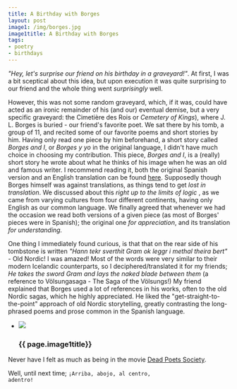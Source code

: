 ```yaml
---
title: A Birthday with Borges
layout: post
image1: /img/borges.jpg 
image1title: A Birthday with Borges
tags:
- poetry
- birthdays
---
```


_"Hey, let's surprise our friend on his birthday in a graveyard!"_. 
At first, I was a bit sceptical about this idea, but upon execution it was quite surprising to our friend and the whole thing went _surprisingly_ well.

However, this was not some random graveyard, which, if it was, could have acted as an ironic remainder of his (and our) eventual demise, but a very specific graveyard: the Cimetière des Rois or _Cemetery of Kings_), where J. L. Borges is buried - our friend's favorite poet.
We sat there by his tomb, a group of 11, and recited some of our favorite poems and short stories by him.
Having only read one piece by him beforehand, a short story called _Borges and I_, or _Borges y yo_ in the original language, I didn't have much choice in choosing my contribution.
This piece, _Borges and I_, is a (really) short story he wrote about what he thinks of his image when he was an old and famous writer.
I recommend reading it, both the original Spanish version and an English translation can be found <a href="http://anagrammatically.com/2008/01/31/borges-and-i-borges-y-yo/">here</a>.
Supposedly though Borges himself was against translations, as things tend to get _lost in translation_.
We discussed about this _right up to the limits of logic_ , as we came from varying cultures from four different continents, having only English as our common language.
We finally agreed that whenever we had the occasion we read both versions of a given piece (as most of Borges' pieces were in Spanish); the original one _for appreciation_, and its translation _for understanding._

One thing I immediately found curious, is that that on the rear side of his tombstone is written _"Hann tekr sverthit Gram ok leggr i methal theira bert"_ - Old Nordic!
I was amazed!
Most of the words were very similar to their modern Icelandic counterparts, so I deciphered/translated it for my friends; _He takes the sword Gram and lays the naked blade between them_ (a reference to Völsungasaga - The Saga of the Völsungs!)
My friend explained that Borges used a lot of references in his works, 
often to the old Nordic sagas, which he highly appreciated.
He liked the "get-straight-to-the-point" approach of old Nordic storytelling, greatly contrasting the long-phrased poems and prose common in the Spanish language.

<ul class="entries">
  <li>
    <a id="demo_standard">
      <img src="{{ page.image1 }}" />
      <h3>{{ page.image1title}}</h3>
    </a>
  </li>
</ul>

Never have I felt as much as being in the movie <a href="http://www.imdb.com/title/tt0097165/">Dead Poets Society</a>.

Well, until next time;
<code>¡Arriba, abojo, al centro, adentro!</code>
